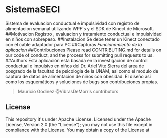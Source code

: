 # SistemaSECI
Sistema de evaluacion conductual e impulsividad con registro de alimentacion semanal
utilizando WPF's y el SDK de Kinect de Microsoft.
##Motivacion
Registro , evaluacion y tratamiento conductual e impulsividad en niños con sobrepeso.
##Instalacion
Se debe tener un Kinect conectado con el cable adaptador para PC 
##Capturas
*Funcionamiento de la aplicacion*
##Contribuciones
Please read CONTRIBUTING.md for details on our code of conduct, and the process for submitting pull requests to us.
##Authors
Esta aplicación esta basada en la investigacion de control conductual e impulsivo en niños del Dr. Ariel Vite Sierra 
del area de posgrado de la facultad de psicologia de la UNAM, 
asi como el modulo de captura de datos de alimentacion de niños con obesidad. 
El diseño así como los esquemáticos y soluciones de bugs son contribuciones propias.
>Mauricio Godinez @VibrasDeMorris contributors
## License
This repository it's under Apache License. Licensed under the Apache License, Version 2.0 (the "License"); you may not use this file except in compliance with the License. You may obtain a copy of the License at
```
